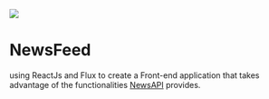 <a href="https://codeclimate.com/github/codeclimate/codeclimate/test_coverage"><img src="https://api.codeclimate.com/v1/badges/3de14b1902b77a6c0884f440600617ce8164ca6b4bb1cf8f6eade86eb0688226/test_coverage" /></a>

# NewsFeed
using ReactJs and Flux to create a Front-end application that takes advantage of the functionalities [NewsAPI](https://newsapi.org/#documentation) provides. 
